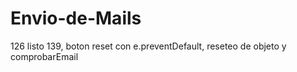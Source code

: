 # Envio-de-Mails
126 listo
139, boton reset con e.preventDefault, reseteo de objeto y comprobarEmail
